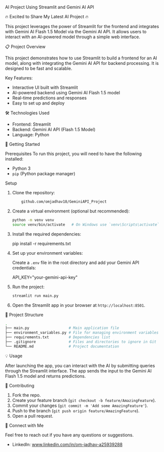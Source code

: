 

AI Project Using Streamlit and Gemini AI API

🔥 Excited to Share My Latest AI Project 🔥

This project leverages the power of Streamlit for the frontend and integrates with Gemini AI Flash 1.5 Model via the Gemini AI API. It allows users to interact with an AI-powered model through a simple web interface.

 📋 Project Overview

This project demonstrates how to use Streamlit to build a frontend for an AI model, along with integrating the Gemini AI API for backend processing. It is designed to be fast and scalable.

 Key Features:
- Interactive UI built with Streamlit
- AI-powered backend using Gemini AI Flash 1.5 model
- Real-time predictions and responses
- Easy to set up and deploy

 🛠️ Technologies Used

- Frontend: Streamlit
- Backend: Gemini AI API (Flash 1.5 Model)
- Language: Python

 🚀 Getting Started

 Prerequisites
To run this project, you will need to have the following installed:
- Python 3
- `pip` (Python package manager)

 Setup

1. Clone the repository:

   ```bash
       github.com/omjadhav18/GeminiAPI_Project
   ```

2. Create a virtual environment (optional but recommended):

   ```bash
   python -m venv venv
   source venv/bin/activate   # On Windows use `venv\Scripts\activate`
   ```

3. Install the required dependencies:

   pip install -r requirements.txt


4. Set up your environment variables:
   
   Create a `.env` file in the root directory and add your Gemini API credentials:

   API_KEY="your-gemini-api-key"


5. Run the project:

   ```bash
   streamlit run main.py
   ```

6. Open the Streamlit app in your browser at `http://localhost:8501`.

 📁 Project Structure

```bash
.
├── main.py                  # Main application file
├── environment_variables.py # File for managing environment variables
├── requirements.txt         # Dependencies list
├── .gitignore               # Files and directories to ignore in Git
└── README.md                # Project documentation
```

 💡 Usage

After launching the app, you can interact with the AI by submitting queries through the Streamlit interface. The app sends the input to the Gemini AI Flash 1.5 model and returns predictions.


 🤝 Contributing

1. Fork the repo.
2. Create your feature branch (`git checkout -b feature/AmazingFeature`).
3. Commit your changes (`git commit -m 'Add some AmazingFeature'`).
4. Push to the branch (`git push origin feature/AmazingFeature`).
5. Open a pull request.

 🔗 Connect with Me

Feel free to reach out if you have any questions or suggestions.

- LinkedIn: www.linkedin.com/in/om-jadhav-a25939288
